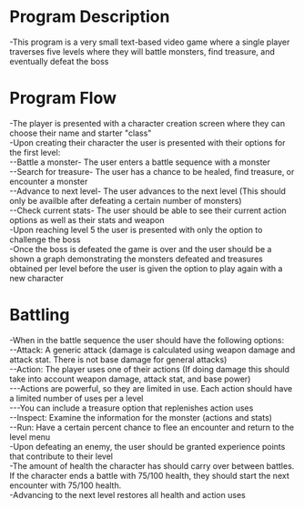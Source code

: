 # Program Description <br>
-This program is a very small text-based video game where a single player traverses five levels where they will battle monsters, find treasure, and eventually defeat the boss <br>

# Program Flow <br>
-The player is presented with a character creation screen where they can choose their name and starter "class" <br>
-Upon creating their character the user is presented with their options for the first level: <br>
--Battle a monster- The user enters a battle sequence with a monster <br>
--Search for treasure- The user has a chance to be healed, find treasure, or encounter a monster <br>
--Advance to next level- The user advances to the next level (This should only be availble after defeating a certain number of monsters) <br>
--Check current stats- The user should be able to see their current action options as well as their stats and weapon <br>
-Upon reaching level 5 the user is presented with only the option to challenge the boss <br>
-Once the boss is defeated the game is over and the user should be a shown a graph demonstrating the monsters defeated and treasures obtained per level before the user is given the option to play again with a new character <br>

# Battling <br>
-When in the battle sequence the user should have the following options: <br>
--Attack: A generic attack (damage is calculated using weapon damage and attack stat. There is not base damage for general attacks) <br>
--Action: The player uses one of their actions (If doing damage this should take into account weapon damage, attack stat, and base power) <br>
---Actions are powerful, so they are limited in use. Each action should have a limited number of uses per a level <br>
---You can include a treasure option that replenishes action uses <br>
--Inspect: Examine the information for the monster (actions and stats) <br>
--Run: Have a certain percent chance to flee an encounter and return to the level menu <br>
-Upon defeating an enemy, the user should be granted experience points that contribute to their level <br>
-The amount of health the character has should carry over between battles. If the character ends a battle with 75/100 health, they should start the next encounter with 75/100 health. <br>
-Advancing to the next level restores all health and action uses <br>

